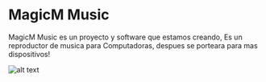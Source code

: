 # MagicM Music
MagicM Music es un proyecto y software que estamos creando, Es un reproductor de musica para Computadoras, despues se porteara para mas dispositivos!

![alt text](https://i.ibb.co/mXgh9gW/Magic-M-Music-Logo.png)
